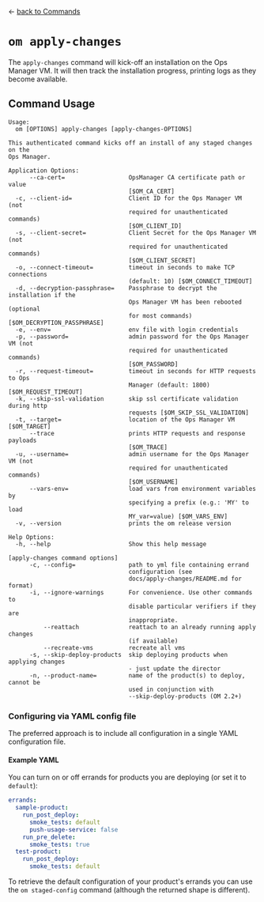 <!--- This file is autogenerated from the files in docsgenerator/templates/apply-changes --->
&larr; [back to Commands](../README.md)

# `om apply-changes`

The `apply-changes` command will kick-off an installation on the Ops Manager VM.
It will then track the installation progress, printing logs as they become available.

## Command Usage
```
Usage:
  om [OPTIONS] apply-changes [apply-changes-OPTIONS]

This authenticated command kicks off an install of any staged changes on the
Ops Manager.

Application Options:
      --ca-cert=                  OpsManager CA certificate path or value
                                  [$OM_CA_CERT]
  -c, --client-id=                Client ID for the Ops Manager VM (not
                                  required for unauthenticated commands)
                                  [$OM_CLIENT_ID]
  -s, --client-secret=            Client Secret for the Ops Manager VM (not
                                  required for unauthenticated commands)
                                  [$OM_CLIENT_SECRET]
  -o, --connect-timeout=          timeout in seconds to make TCP connections
                                  (default: 10) [$OM_CONNECT_TIMEOUT]
  -d, --decryption-passphrase=    Passphrase to decrypt the installation if the
                                  Ops Manager VM has been rebooted (optional
                                  for most commands) [$OM_DECRYPTION_PASSPHRASE]
  -e, --env=                      env file with login credentials
  -p, --password=                 admin password for the Ops Manager VM (not
                                  required for unauthenticated commands)
                                  [$OM_PASSWORD]
  -r, --request-timeout=          timeout in seconds for HTTP requests to Ops
                                  Manager (default: 1800) [$OM_REQUEST_TIMEOUT]
  -k, --skip-ssl-validation       skip ssl certificate validation during http
                                  requests [$OM_SKIP_SSL_VALIDATION]
  -t, --target=                   location of the Ops Manager VM [$OM_TARGET]
      --trace                     prints HTTP requests and response payloads
                                  [$OM_TRACE]
  -u, --username=                 admin username for the Ops Manager VM (not
                                  required for unauthenticated commands)
                                  [$OM_USERNAME]
      --vars-env=                 load vars from environment variables by
                                  specifying a prefix (e.g.: 'MY' to load
                                  MY_var=value) [$OM_VARS_ENV]
  -v, --version                   prints the om release version

Help Options:
  -h, --help                      Show this help message

[apply-changes command options]
      -c, --config=               path to yml file containing errand
                                  configuration (see
                                  docs/apply-changes/README.md for format)
      -i, --ignore-warnings       For convenience. Use other commands to
                                  disable particular verifiers if they are
                                  inappropriate.
          --reattach              reattach to an already running apply changes
                                  (if available)
          --recreate-vms          recreate all vms
      -s, --skip-deploy-products  skip deploying products when applying changes
                                  - just update the director
      -n, --product-name=         name of the product(s) to deploy, cannot be
                                  used in conjunction with
                                  --skip-deploy-products (OM 2.2+)
```

### Configuring via YAML config file

The preferred approach is to include all configuration in a single YAML
configuration file.

#### Example YAML

You can turn on or off errands for products you are deploying (or set it to `default`):

```yaml
errands:
  sample-product:
    run_post_deploy:
      smoke_tests: default
      push-usage-service: false
    run_pre_delete:
      smoke_tests: true
  test-product:
    run_post_deploy:
      smoke_tests: default
```

To retrieve the default configuration of your product's errands you can use the `om
staged-config` command (although the returned shape is different).